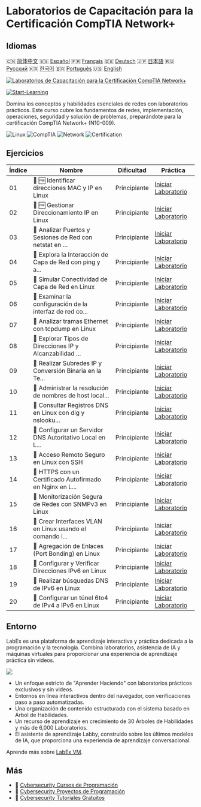 # Laboratorios de Capacitación para la Certificación CompTIA Network+

## Idiomas

🇨🇳 [简体中文](README_zh.md) 🇪🇸 [Español](README_es.md) 🇫🇷 [Français](README_fr.md) 🇩🇪 [Deutsch](README_de.md) 🇯🇵 [日本語](README_ja.md) 🇷🇺 [Русский](README_ru.md) 🇰🇷 [한국어](README_ko.md) 🇧🇷 [Português](README_pt.md) 🇺🇸 [English](README.md) 

[![Laboratorios de Capacitación para la Certificación CompTIA Network+](https://cover-creator.labex.io/comptia-network-plus-training-labs.png?lang=es)](https://labex.io/es/courses/comptia-network-plus-training-labs)

[![Start-Learning](https://img.shields.io/badge/Start-Learning-whitesmoke?style=for-the-badge)](https://labex.io/es/courses/comptia-network-plus-training-labs)

Domina los conceptos y habilidades esenciales de redes con laboratorios prácticos. Este curso cubre los fundamentos de redes, implementación, operaciones, seguridad y solución de problemas, preparándote para la certificación CompTIA Network+ (N10-009).

![Linux](https://img.shields.io/badge/Linux-whitesmoke?style=for-the-badge&logo=linux)
![CompTIA](https://img.shields.io/badge/CompTIA-whitesmoke?style=for-the-badge&logo=comptia)
![Network](https://img.shields.io/badge/Network-whitesmoke?style=for-the-badge&logo=network)
![Certification](https://img.shields.io/badge/Certification-whitesmoke?style=for-the-badge&logo=certification)


## Ejercicios

|   Índice | Nombre                                                    | Dificultad   | Práctica                                                                                                                                                         |
|----------|-----------------------------------------------------------|--------------|------------------------------------------------------------------------------------------------------------------------------------------------------------------|
|       01 | 📖 🆓 Identificar direcciones MAC y IP en Linux           | Principiante | <a target='_blank' href='https://labex.io/es/tutorials/comptia-identify-mac-and-ip-addresses-in-linux-592731'>Iniciar Laboratorio</a>                            |
|       02 | 📖 🆓 Gestionar Direccionamiento IP en Linux              | Principiante | <a target='_blank' href='https://labex.io/es/tutorials/comptia-manage-ip-addressing-in-linux-592736'>Iniciar Laboratorio</a>                                     |
|       03 | 📖  Analizar Puertos y Sesiones de Red con netstat en ... | Principiante | <a target='_blank' href='https://labex.io/es/tutorials/comptia-analyze-network-ports-and-sessions-with-netstat-in-linux-592741'>Iniciar Laboratorio</a>          |
|       04 | 📖  Explora la Interacción de Capa de Red con ping y a... | Principiante | <a target='_blank' href='https://labex.io/es/tutorials/comptia-explore-network-layer-interaction-with-ping-and-arp-in-linux-592746'>Iniciar Laboratorio</a>      |
|       05 | 📖  Simular Conectividad de Capa de Red en Linux          | Principiante | <a target='_blank' href='https://labex.io/es/tutorials/comptia-simulate-network-layer-connectivity-in-linux-592752'>Iniciar Laboratorio</a>                      |
|       06 | 📖  Examinar la configuración de la interfaz de red co... | Principiante | <a target='_blank' href='https://labex.io/es/tutorials/comptia-examine-network-interface-settings-with-ethtool-in-linux-592759'>Iniciar Laboratorio</a>          |
|       07 | 📖  Analizar tramas Ethernet con tcpdump en Linux         | Principiante | <a target='_blank' href='https://labex.io/es/tutorials/comptia-analyze-ethernet-frames-with-tcpdump-in-linux-592765'>Iniciar Laboratorio</a>                     |
|       08 | 📖  Explorar Tipos de Direcciones IP y Alcanzabilidad ... | Principiante | <a target='_blank' href='https://labex.io/es/tutorials/comptia-explore-ip-address-types-and-reachability-in-linux-592780'>Iniciar Laboratorio</a>                |
|       09 | 📖  Realizar Subredes IP y Conversión Binaria en la Te... | Principiante | <a target='_blank' href='https://labex.io/es/tutorials/comptia-perform-ip-subnetting-and-binary-conversion-in-the-linux-terminal-592782'>Iniciar Laboratorio</a> |
|       10 | 📖  Administrar la resolución de nombres de host local... | Principiante | <a target='_blank' href='https://labex.io/es/tutorials/comptia-manage-local-hostname-resolution-in-linux-592792'>Iniciar Laboratorio</a>                         |
|       11 | 📖  Consultar Registros DNS en Linux con dig y nslooku... | Principiante | <a target='_blank' href='https://labex.io/es/tutorials/comptia-query-dns-records-in-linux-with-dig-and-nslookup-592796'>Iniciar Laboratorio</a>                  |
|       12 | 📖  Configurar un Servidor DNS Autoritativo Local en L... | Principiante | <a target='_blank' href='https://labex.io/es/tutorials/comptia-set-up-a-local-authoritative-dns-server-on-linux-592803'>Iniciar Laboratorio</a>                  |
|       13 | 📖  Acceso Remoto Seguro en Linux con SSH                 | Principiante | <a target='_blank' href='https://labex.io/es/tutorials/comptia-secure-remote-access-in-linux-with-ssh-592816'>Iniciar Laboratorio</a>                            |
|       14 | 📖  HTTPS con un Certificado Autofirmado en Nginx en L... | Principiante | <a target='_blank' href='https://labex.io/es/tutorials/comptia-https-with-a-self-signed-certificate-on-nginx-in-linux-592820'>Iniciar Laboratorio</a>            |
|       15 | 📖  Monitorización Segura de Redes con SNMPv3 en Linux    | Principiante | <a target='_blank' href='https://labex.io/es/tutorials/comptia-secure-network-monitoring-with-snmpv3-in-linux-592826'>Iniciar Laboratorio</a>                    |
|       16 | 📖  Crear Interfaces VLAN en Linux usando el comando i... | Principiante | <a target='_blank' href='https://labex.io/es/tutorials/comptia-create-vlan-interfaces-in-linux-using-the-ip-command-592842'>Iniciar Laboratorio</a>              |
|       17 | 📖  Agregación de Enlaces (Port Bonding) en Linux         | Principiante | <a target='_blank' href='https://labex.io/es/tutorials/comptia-link-aggregation-port-bonding-in-linux-592851'>Iniciar Laboratorio</a>                            |
|       18 | 📖  Configurar y Verificar Direcciones IPv6 en Linux      | Principiante | <a target='_blank' href='https://labex.io/es/tutorials/comptia-configure-and-verify-ipv6-addresses-in-linux-592858'>Iniciar Laboratorio</a>                      |
|       19 | 📖  Realizar búsquedas DNS de IPv6 en Linux               | Principiante | <a target='_blank' href='https://labex.io/es/tutorials/comptia-perform-ipv6-dns-lookups-in-linux-592862'>Iniciar Laboratorio</a>                                 |
|       20 | 📖  Configurar un túnel 6to4 de IPv4 a IPv6 en Linux      | Principiante | <a target='_blank' href='https://labex.io/es/tutorials/comptia-configure-an-ipv4-to-ipv6-6to4-tunnel-in-linux-592867'>Iniciar Laboratorio</a>                    |

## Entorno

LabEx es una plataforma de aprendizaje interactiva y práctica dedicada a la programación y la tecnología. Combina laboratorios, asistencia de IA y máquinas virtuales para proporcionar una experiencia de aprendizaje práctica sin videos.

![](https://tutorial-screenshot.getvm.io/images/vm-1725247253.png)

- Un enfoque estricto de "Aprender Haciendo" con laboratorios prácticos exclusivos y sin videos.
- Entornos en línea interactivos dentro del navegador, con verificaciones paso a paso automatizadas.
- Una organización de contenido estructurada con el sistema basado en Árbol de Habilidades.
- Un recurso de aprendizaje en crecimiento de 30 Árboles de Habilidades y más de 6,000 Laboratorios.
- El asistente de aprendizaje Labby, construido sobre los últimos modelos de IA, que proporciona una experiencia de aprendizaje conversacional.

Aprende más sobre [LabEx VM](https://support.labex.io/using-labex/virtual-machine).

## Más

- 🔗 [Cybersecurity Cursos de Programación](https://github.com/labex-labs/awesome-programming-courses)
- 🔗 [Cybersecurity Proyectos de Programación](https://github.com/labex-labs/awesome-programming-projects)
- 🔗 [Cybersecurity Tutoriales Gratuitos](https://github.com/labex-labs/cybersecurity-free-tutorials)

